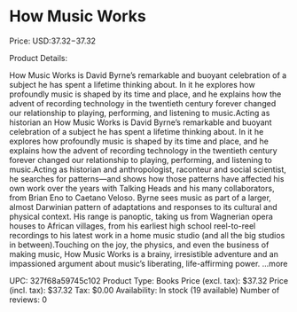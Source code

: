 # How Music Works

Price: USD:$37.32-$37.32

Product Details:

How Music Works is David Byrne’s remarkable and buoyant celebration of a subject he has spent a lifetime thinking about. In it he explores how profoundly music is shaped by its time and place, and he explains how the advent of recording technology in the twentieth century forever changed our relationship to playing, performing, and listening to music.Acting as historian an How Music Works is David Byrne’s remarkable and buoyant celebration of a subject he has spent a lifetime thinking about. In it he explores how profoundly music is shaped by its time and place, and he explains how the advent of recording technology in the twentieth century forever changed our relationship to playing, performing, and listening to music.Acting as historian and anthropologist, raconteur and social scientist, he searches for patterns—and shows how those patterns have affected his own work over the years with Talking Heads and his many collaborators, from Brian Eno to Caetano Veloso. Byrne sees music as part of a larger, almost Darwinian pattern of adaptations and responses to its cultural and physical context. His range is panoptic, taking us from Wagnerian opera houses to African villages, from his earliest high school reel-to-reel recordings to his latest work in a home music studio (and all the big studios in between).Touching on the joy, the physics, and even the business of making music, How Music Works is a brainy, irresistible adventure and an impassioned argument about music’s liberating, life-affirming power. ...more

UPC: 327f68a59745c102
Product Type: Books
Price (excl. tax): $37.32
Price (incl. tax): $37.32
Tax: $0.00
Availability: In stock (19 available)
Number of reviews: 0